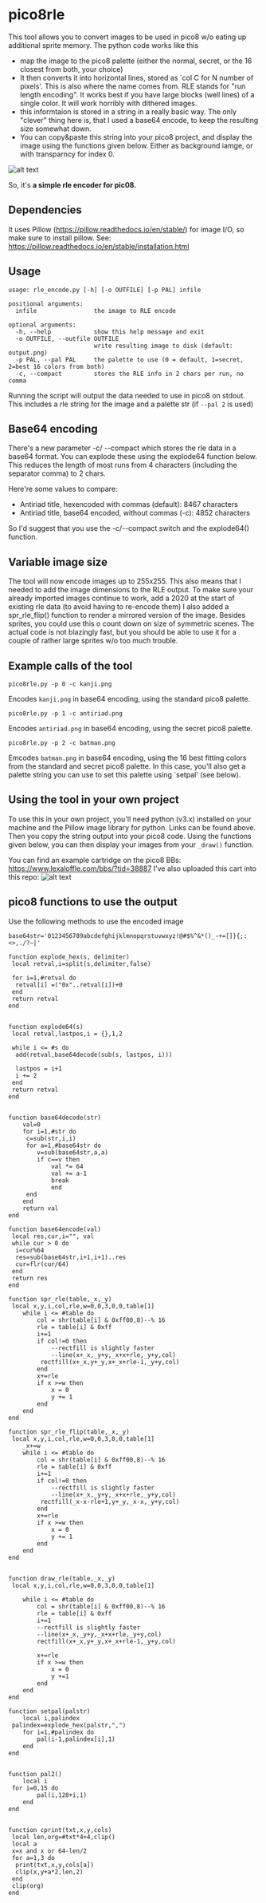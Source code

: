 # pico8rle

This tool allows you to convert images to be used in pico8 w/o eating up additional sprite memory.
The python code works like this
- map the image to the pico8 palette (either the normal, secret, or the 16 closest from both, your choice)
- It then converts it into horizontal lines, stored as `col C for N number of pixels'. This is also where the name comes from. RLE stands for "run length encoding". It works best if you have large blocks (well lines) of a single color. It will work horribly with dithered images.
- this informtaion is stored in a string in a really basic way. The only "clever" thing here is, that I used a base64 encode, to keep the resulting size somewhat down.
- You can copy&paste this string into your pico8 project, and display the image using the functions given below. Either as background iamge, or with transparncy for index 0. 

![alt text](https://github.com/iSpellcaster/pico8rle/raw/master/rle%20p8_2.gif "Short demo of the code")


So, it's **a simple rle encoder for pic08.**

## Dependencies

It uses Pillow (https://pillow.readthedocs.io/en/stable/) for image I/O, so make sure to install pillow. See: https://pillow.readthedocs.io/en/stable/installation.html

## Usage
```
usage: rle_encode.py [-h] [-o OUTFILE] [-p PAL] infile

positional arguments:
  infile                the image to RLE encode

optional arguments:
  -h, --help            show this help message and exit
  -o OUTFILE, --outfile OUTFILE
                        write resulting image to disk (default: output.png)
  -p PAL, --pal PAL     the palette to use (0 = default, 1=secret, 2=best 16 colors from both)
  -c, --compact         stores the RLE info in 2 chars per run, no comma
  ```
  
Running the script will output the data needed to use in pico8 on stdout.
This includes a rle string for the image and a palette str (if `--pal 2` is used)

## Base64 encoding
There's a new parameter -c/ --compact which stores the rle data in a base64 format.
You can explode these using the explode64 function below. This reduces the length of most runs from 4 characters (including the separator comma) to 2 chars.

Here're some values to compare:
 - Antiriad title, hexencoded with commas (default): 8467 characters
 - Antiriad title, base64 encoded, without commas (-c): 4852 characters
 
So I'd suggest that you use the -c/--compact switch and the explode64() function.

## Variable image size
The tool will now encode images up to 255x255.
This also means that I needed to add the image dimensions to the RLE output.
To make sure your already imported images continue to work, add a 2020 at the start of existing rle data (to avoid having to re-encode them)
I also added a spr_rle_flip() function to render a mirrored version of the image. Besides sprites, you could use this o count down on size of symmetric scenes.
The actual code is not blazingly fast, but you should be able to use it for a couple of rather large sprites w/o too much trouble.

## Example calls of the tool
```
pico8rle.py -p 0 -c kanji.png
```
Encodes `kanji.png` in base64 encoding, using the standard pico8 palette.
```
pico8rle.py -p 1 -c antiriad.png
```
Encodes `antiriad.png` in base64 encoding, using the secret pico8 palette.
```
pico8rle.py -p 2 -c batman.png
```
Emcodes `batman.png` in base64 encoding, using the 16 best fitting colors from the standard and secret pico8 palette.
In this case, you'll also get a palette string you can use to set this palette using `setpal' (see below).

## Using the tool in your own project
To use this in your own project, you'll need python (v3.x) installed on your machine and the Pillow image library for python. Links can be found above.
Then you copy the string output into your pico8 code. Using the functions given below, you can then display your images from your `_draw()` function.

You can find an example cartridge on the pico8 BBs: https://www.lexaloffle.com/bbs/?tid=38887
I've also uploaded this cart into this repo:
![alt text](https://github.com/iSpellcaster/pico8rle/raw/master/rle.p8.png "Short demo of the code")


  
## pico8 functions to use the output
Use the following methods to use the encoded image
```
base64str='0123456789abcdefghijklmnopqrstuvwxyz!@#$%^&*()_-+=[]}{;:<>,./?~|'

function explode_hex(s, delimiter)
 local retval,i=split(s,delimiter,false)
  
 for i=1,#retval do
  retval[i] =("0x"..retval[i])+0
 end
 return retval
end


function explode64(s)
 local retval,lastpos,i = {},1,2
 
 while i <= #s do
  add(retval,base64decode(sub(s, lastpos, i)))
  
  lastpos = i+1
  i += 2
 end
 return retval
end


function base64decode(str)
	val=0
	for i=1,#str do
	 c=sub(str,i,i)
	 for a=1,#base64str do
	 	v=sub(base64str,a,a)
	 	if c==v then
	 		val *= 64
	 		val += a-1
	 		break
			end
	 end
	end
	return val
end

function base64encode(val)
 local res,cur,i="", val
 while cur > 0 do
  i=cur%64
  res=sub(base64str,i+1,i+1)..res
  cur=flr(cur/64)
 end 	
 return res
end

function spr_rle(table,_x,_y)
 local x,y,i,col,rle,w=0,0,3,0,0,table[1]
	while i <= #table do
		col = shr(table[i] & 0xff00,8)--% 16		
		rle = table[i] & 0xff
		i+=1
		if col!=0 then
			--rectfill is slightly faster
			--line(x+_x,_y+y,_x+x+rle,_y+y,col)
		 rectfill(x+_x,y+_y,x+_x+rle-1,_y+y,col)
		end
		x+=rle
		if x >=w then
			x = 0
			y += 1
		end
	end
end

function spr_rle_flip(table,_x,_y)
 local x,y,i,col,rle,w=0,0,3,0,0,table[1]
	_x+=w
	while i <= #table do
		col = shr(table[i] & 0xff00,8)--% 16		
		rle = table[i] & 0xff
		i+=1
		if col!=0 then
			--rectfill is slightly faster
			--line(x+_x,_y+y,_x+x+rle,_y+y,col)
		 rectfill(_x-x-rle+1,y+_y,_x-x,_y+y,col)
		end
		x+=rle
		if x >=w then
			x = 0
			y += 1
		end
	end
end


function draw_rle(table,_x,_y)
 local x,y,i,col,rle,w=0,0,3,0,0,table[1]
 
	while i <= #table do
		col = shr(table[i] & 0xff00,8)--% 16		
		rle = table[i] & 0xff
		i+=1
		--rectfill is slightly faster
		--line(x+_x,_y+y,_x+x+rle,_y+y,col)
		rectfill(x+_x,y+_y,x+_x+rle-1,_y+y,col)
		
		x+=rle
		if x >=w then
			x = 0
			y +=1
		end
	end
end

function setpal(palstr)
	local i,palindex
 palindex=explode_hex(palstr,",")
	for i=1,#palindex do
	 	pal(i-1,palindex[i],1)
	end
end


function pal2()
	local i
 for i=0,15 do
	 	pal(i,128+i,1)
	end
end


function cprint(txt,x,y,cols)
 local len,org=#txt*4+4,clip() 
 local a
 x=x and x or 64-len/2
 for a=1,3 do
  print(txt,x,y,cols[a])    
  clip(x,y+a*2,len,2)
 end
 clip(org)
end
```
